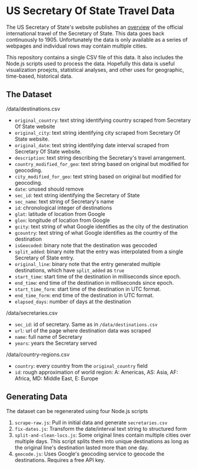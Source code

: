 US Secretary Of State Travel Data
==================================

The US Secretary of State's website publishes an [overview](https://history.state.gov/departmenthistory/travels/secretary) of the official international travel of the Secretary of State. This data goes back continuously to 1905. Unfortunately the data is only available as a series of webpages and individual rows may contain multiple cities.

This repository contains a single CSV file of this data. It also includes the Node.js scripts used to process the data. Hopefully this data is useful visualization proejcts, statistical analyses, and other uses for geographic, time-based, historical data.

The Dataset
-----------
/data/destinations.csv
- `original_country`: text string identifying country scraped from Secretary Of State website
- `original_city`: text string identifying city scraped from Secretary Of State website.
- `original_date`: text string identifying date interval scraped from Secretary Of State website.
- `description`: text string describing the Secretary's travel arrangement.
- `country_modified_for_geo`: text string based on original but modified for geocoding.
- `city_modified_for_geo`: text string based on original but modified for geocoding.
- `date`: unused should remove
- `sec_id`: text string identifying the Secretary of State
- `sec_name`: text string of Secretary's name
- `id`: chronological integer of destinations
- `glat`: latitude of location from Google
- `glon`: longitude of location from Google
- `gcity`: text string of what Google identifies as the city of the destination
- `gcountry`: text string of what Google identifies as the country of the destination
- `isGeocoded`: binary note that the destination was geocoded
- `split_added`: binary note that the entry was interpolated from a single Secretary of State entry. 
- `original_line`: binary note that the entry generated multiple destinations, which have `split_added` as `true`
- `start_time`: start time of the destination in milliseconds since epoch.
- `end_time`: end time of the destination in milliseconds since epoch.
- `start_time_form`: start time of the destination in UTC format.
- `end_time_form`: end time of the destination in UTC format.
- `elapsed_days`: number of days at the destination

/data/secretaries.csv
- `sec_id`: id of secretary. Same as in `/data/destinations.csv`
- `url`: url of the page where destination data was scraped
- `name`: full name of Secretary
- `years`: years the Secretary served

/data/country-regions.csv
- `country`: every country from the `original_country` field
- `id`: rough approximation of world region: A: Americas, AS: Asia, AF: Africa, MD: Middle East, E: Europe

Generating Data
---------------
The dataset can be regenerated using four Node.js scripts

1. `scrape-raw.js`: Pull in initial data and generate `secretaries.csv`
2. `fix-dates.js`: Transform the date/interval text string to structured form
3. `split-and-clean-locs.js`: Some original lines contain multiple cities over multiple days. This script splits them into unique destinations as long as the original line's destination lasted more than one day.
4. `geocode.js`: Uses Google's geocoding service to geocode the destinations. Requires a free API key.
